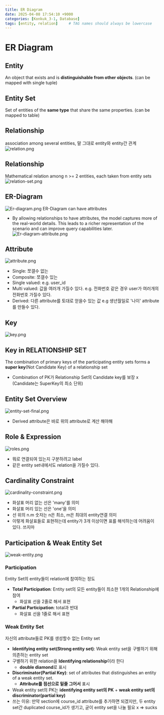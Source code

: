 ```yaml
---
title: ER Diagram
date: 2025-04-08 17:54:10 +9000
categories: [Konkuk_3-1, Database]
tags: [entity, relation]     # TAG names should always be lowercase
---
```


ER Diagram
==

Entity
--
An object that exists and is **distinguishable from other objects**. (can be mapped with single tuple)

Entity Set
--
Set of entities of the **same type** that share the same properties. (can be mapped to table)

Relationship
--
association among several entities, 말 그대로 entity와 entity간 관계
![relation.png](../assets/Konkuk_3-1/Database/relation.png)

Relationship
--
Mathematical relation among n >= 2 entities, each taken from entity sets
![relation-set.png](../assets/Konkuk_3-1/Database/relation-set.png)

ER-Diagram
--
![Er-diagram.png](../assets/Konkuk_3-1/Database/Er-diagram.png)
ER-Diagram can have attributes
- By allowing relationships to have attributes, the model captures more of the real-world details. This leads to a richer representation of the scenario and can improve query capabilities later.
![Er-diagram-attribute.png](../assets/Konkuk_3-1/Database/Er-diagram-attribute.png)

Attribute
--
![attribute.png](../assets/Konkuk_3-1/Database/attribute.png)
- Single: 쪼갤수 없는
- Composite: 쪼갤수 있는
- Single valued: e.g. user_id
- Multi valued: 값을 여러개 가질수 있다. e.g. 전화번호 같은 경우 user가 여러개의 전화번호 가질수 있다. 
- Derived: 다른 attribute를 토대로 얻을수 있는 값 e.g 생년월일로 '나이' attribute를 만들수 있다.  

Key
--
![key.png](../assets/Konkuk_3-1/Database/key.png)

Key in RELATIONSHIP SET
--
The combination of primary keys of the participating entity sets forms a **super key**(Not Candidate Key) of a relationship set
- Combination of PK가 Relationship Set의 Candidate key를 보장 x (Candidate는 SuperKey의 최소 단위)

Entity Set Overview
--
![entity-set-final.png](../assets/Konkuk_3-1/Database/entity-set-final.png)
- Derived attribute은 바로 위의 attribute로 계산 해야해

Role & Expression
--
![roles.png](../assets/Konkuk_3-1/Database/roles.png)
- 뭐로 연결되여 있는지 구분하려고 label
- 같은 entity set내에서도 relation을 가질수 있다. 

Cardinality Constraint
--
![cardinality-constraint.png](../assets/Konkuk_3-1/Database/cardinality-constraint.png)
- 화살표 머리 없는 선은 'many'를 의미
- 화살표 머리 있는 선은 'one'을 의미
- 선 위의 n.m 숫자는 n은 최소, m은 최대의 entity연결 의미
- 이렇게 화살표들로 표현하는데 entity가 3개 이상이면 표를 해석하는데 어려움이 있다. 쓰지마

Participation & Weak Entity Set
--
![weak-entity.png](../assets/Konkuk_3-1/Database/weak-entity.png)
### Participation
Entity Set의 entity들이 relation에 참여하는 정도
- **Total Participation**: Entity set의 모든 entity들이 최소한 1개의 Relationship에 참여
  - 화살표 선을 2줄로 해서 표현
- **Partial Participation**: total과 반대
  - 화살표 선을 1줄로 해서 표현

### Weak Entity Set
자신의 attribute들로 PK를 생성할수 없는 Entity set
- **Identifying entity set(Strong entity set)**: Weak entity set을 구별하기 위해 의존하는 entity set
- 구별하기 위한 relation을 **Identifying relationship**이라 한다
  - **double diamond**로 표시
- **Discriminator(Partial Key)**: set of attributes that distinguishes an entity of a weak entity set.
  - **Attribute를 점선으로 밑줄 그어서** 표시
- Weak entity set의 PK는 **identifying entity set의 PK** + **weak entity set의 discriminator(partial key)**
- 쓰는 이유: 만약 section에 course_id attribute를 추가하면 되겠지만, 두 entity set간 duplicated course_id가 생기고, 
굳이 entity set을 나눌 필요 x => sucks
